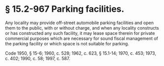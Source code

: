 # § 15.2-967 Parking facilities.

<p>Any locality may provide off-street automobile parking facilities and open them to the public, with or without charge, and when any locality constructs or has constructed any such facility, it may lease space therein for private commercial purposes which are necessary for sound fiscal management of the parking facility or which space is not suitable for parking.</p><p>Code 1950, § 15-6; 1960, c. 528; 1962, c. 623, § 15.1-14; 1970, c. 453; 1973, c. 402; 1990, c. 58; 1997, c. 587.</p>